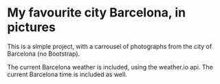 # My favourite city Barcelona, in pictures

This is a simple project, with a carrousel of photographs from the city of Barcelona (no Bootstrap).

The current Barcelona weather is included, using the weather.io api. The current Barcelona time is included as well.
